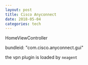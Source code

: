 ```yaml
---
layout: post  
title: Cisco Anyconnect
date: 2018-05-04 
categories: tech     
---  
```



HomeViewController

bundleid: "com.cisco.anyconnect.gui"

the vpn plugin is loaded by `neagent`


